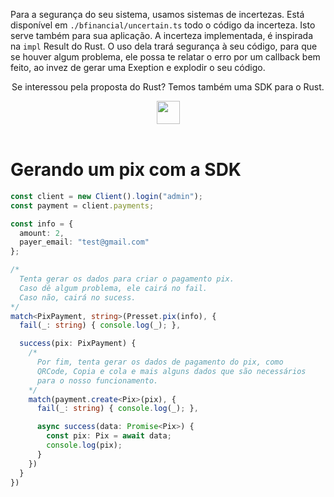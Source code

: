 Para a segurança do seu sistema, usamos sistemas de incertezas. Está disponível em `./bfinancial/uncertain.ts` todo o código da incerteza.
Isto serve também para sua aplicação. A incerteza implementada, é inspirada na `impl` Result do Rust.
O uso dela trará segurança à seu código, para que se houver algum problema, ele possa te relatar o erro por um callback bem feito,
ao invez de gerar uma Exeption e explodir o seu código.


<div align="center">

Se interessou pela proposta do Rust? Temos também uma SDK para o Rust. 

<a href="https://bflex.tech" target="_blank"><img height="37px" src="https://img.shields.io/badge/Me%20interessei-843057"></a>
<br>
<br>
</div>

# Gerando um pix com a SDK
```ts
const client = new Client().login("admin");
const payment = client.payments;

const info = {
  amount: 2,
  payer_email: "test@gmail.com"
};

/*
  Tenta gerar os dados para criar o pagamento pix.
  Caso dê algum problema, ele cairá no fail.
  Caso não, cairá no sucess. 
*/
match<PixPayment, string>(Presset.pix(info), {
  fail(_: string) { console.log(_); },

  success(pix: PixPayment) {
    /* 
      Por fim, tenta gerar os dados de pagamento do pix, como
      QRCode, Copia e cola e mais alguns dados que são necessários
      para o nosso funcionamento.
    */
    match(payment.create<Pix>(pix), {
      fail(_: string) { console.log(_); },

      async success(data: Promise<Pix>) {
        const pix: Pix = await data;
        console.log(pix);   
      }
    })
  }
})
```